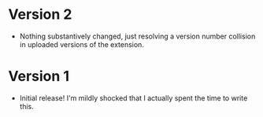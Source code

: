 # Version 2

* Nothing substantively changed, just resolving a version number
  collision in uploaded versions of the extension.

# Version 1

* Initial release! I'm mildly shocked that I actually spent the time
  to write this.
